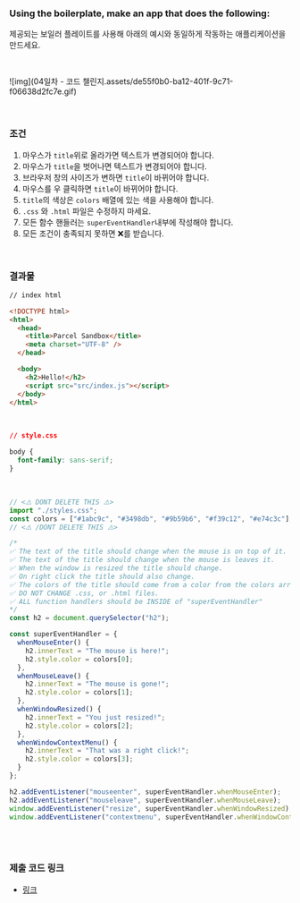 ### Using the boilerplate, make an app that does the following:

제공되는 보일러 플레이트를 사용해 아래의 예시와 동일하게 작동하는 애플리케이션을 만드세요.

<br>

![img](04일차 - 코드 챌린지.assets/de55f0b0-ba12-401f-9c71-f06638d2fc7e.gif)

<br>

### 조건

1. 마우스가 `title`위로 올라가면 텍스트가 변경되어야 합니다.
2. 마우스가 `title`을 벗어나면 텍스트가 변경되어야 합니다.
3. 브라우저 창의 사이즈가 변하면 `title`이 바뀌어야 합니다.
4. 마우스를 우 클릭하면 `title`이 바뀌어야 합니다.
5. `title`의 색상은 `colors` 배열에 있는 색을 사용해야 합니다.
6. `.css` 와 `.html` 파일은 수정하지 마세요.
7. 모든 함수 핸들러는 `superEventHandler`내부에 작성해야 합니다.
8. 모든 조건이 충족되지 못하면 ❌를 받습니다.

<br>

### 결과물

```html
// index html

<!DOCTYPE html>
<html>
  <head>
    <title>Parcel Sandbox</title>
    <meta charset="UTF-8" />
  </head>

  <body>
    <h2>Hello!</h2>
    <script src="src/index.js"></script>
  </body>
</html>
```

<br>

```css
// style.css

body {
  font-family: sans-serif;
}

```

<br>

```js
// <⚠️ DONT DELETE THIS ⚠️>
import "./styles.css";
const colors = ["#1abc9c", "#3498db", "#9b59b6", "#f39c12", "#e74c3c"];
// <⚠️ /DONT DELETE THIS ⚠️>

/*
✅ The text of the title should change when the mouse is on top of it.
✅ The text of the title should change when the mouse is leaves it.
✅ When the window is resized the title should change.
✅ On right click the title should also change.
✅ The colors of the title should come from a color from the colors array.
✅ DO NOT CHANGE .css, or .html files.
✅ ALL function handlers should be INSIDE of "superEventHandler"
*/
const h2 = document.querySelector("h2");

const superEventHandler = {
  whenMouseEnter() {
    h2.innerText = "The mouse is here!";
    h2.style.color = colors[0];
  },
  whenMouseLeave() {
    h2.innerText = "The mouse is gone!";
    h2.style.color = colors[1];
  },
  whenWindowResized() {
    h2.innerText = "You just resized!";
    h2.style.color = colors[2];
  },
  whenWindowContextMenu() {
    h2.innerText = "That was a right click!";
    h2.style.color = colors[3];
  }
};

h2.addEventListener("mouseenter", superEventHandler.whenMouseEnter);
h2.addEventListener("mouseleave", superEventHandler.whenMouseLeave);
window.addEventListener("resize", superEventHandler.whenWindowResized);
window.addEventListener("contextmenu", superEventHandler.whenWindowContextMenu);
```

<br>

<br>

### 제출 코드 링크

- [링크](https://codesandbox.io/s/stupefied-glitter-6te8tj)